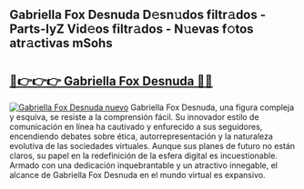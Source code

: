 ## Gabriella Fox Desnuda D𝚎sn𝚞dos filtr𝚊dos - Parts-IyZ Vid𝚎os filtr𝚊dos - N𝚞evas f𝚘tos atr𝚊ctivas mSohs

# <h2><a href="http://mb0hzz.tromn.icu/?c=Gabriella+Fox+Desnuda">🔗👉👉👉 Gabriella Fox Desnuda 🔗🔗</a></h2>

[![Gabriella Fox Desnuda nuevo](https://i.imgur.com/pEAQMta.gif)](http://mb0hzz.tromn.icu/?c=Gabriella+Fox+Desnuda)
Gabriella Fox Desnuda, una figura compleja y esquiva, se resiste a la comprensión fácil. Su innovador estilo de comunicación en línea ha cautivado y enfurecido a sus seguidores, encendiendo debates sobre ética, autorrepresentación y la naturaleza evolutiva de las sociedades virtuales. Aunque sus planes de futuro no están claros, su papel en la redefinición de la esfera digital es incuestionable. Armado con una dedicación inquebrantable y un atractivo innegable, el alcance de Gabriella Fox Desnuda en el mundo virtual es expansivo.
